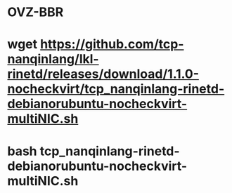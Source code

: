 # OVZ-BBR
# wget https://github.com/tcp-nanqinlang/lkl-rinetd/releases/download/1.1.0-nocheckvirt/tcp_nanqinlang-rinetd-debianorubuntu-nocheckvirt-multiNIC.sh
# bash tcp_nanqinlang-rinetd-debianorubuntu-nocheckvirt-multiNIC.sh
